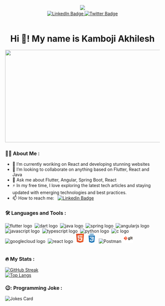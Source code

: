 <div id="header" align="center">
  <img src="https://media0.giphy.com/media/v1.Y2lkPTc5MGI3NjExeGV2YmhsZmtoN2p2bm5lNDNwdDdtbTNkMm96aWxrcDFybm4yZWIzeiZlcD12MV9pbnRlcm5hbF9naWZfYnlfaWQmY3Q9Zw/6ib6KPmkeAjDTxMxij/giphy.gif" width="125"/>
</div>

<div align="center" id="badges">
  <a href="https://www.linkedin.com/in/kamboji-akhilesh-b9333b12b/">
    <img src="https://img.shields.io/badge/LinkedIn-blue?style=for-the-badge&logo=linkedin&logoColor=white" alt="LinkedIn Badge"/>
  </a>
  <a href="https://twitter.com/KAMBOJIAKHILES">
    <img src="https://img.shields.io/badge/Twitter-blue?style=for-the-badge&logo=twitter&logoColor=white" alt="Twitter Badge"/>
  </a>
</div>
<div align="center">
  <img src="https://komarev.com/ghpvc/?username=Kamboji-Akhilesh&style=flat-square&color=blue" alt=""/>
</div>

<h1 align="center">Hi 👋! My name is Kamboji Akhilesh</h1>

<div align="center">
  <img src="https://media.giphy.com/media/dWesBcTLavkZuG35MI/giphy.gif" width="600" height="300"/>
</div>

### :man_technologist: About Me :

- 🌱 I’m currently woriking on React and developing stunning websites
- 👯 I’m looking to collaborate on anything based on Flutter, React and Java
- 💬 Ask me about Flutter, Angular, Spring Boot, React
- ⚡ In my free time, I love exploring the latest tech articles and staying updated with emerging technologies and best practices.
- 📫 How to reach me: &nbsp; [![Linkedin Badge](https://img.shields.io/badge/-KambojiAkhilesh-blue?style=flat&logo=Linkedin&logoColor=white)](https://www.linkedin.com/in/kamboji-akhilesh-b9333b12b)

### :hammer_and_wrench: Languages and Tools :

<div align="left">
  <img src="https://cdn.jsdelivr.net/gh/devicons/devicon/icons/flutter/flutter-original.svg" height="30" alt="flutter logo"  />&nbsp;
  <img src="https://cdn.jsdelivr.net/gh/devicons/devicon/icons/dart/dart-original.svg" height="30" alt="dart logo"  />&nbsp;
  <img src="https://cdn.jsdelivr.net/gh/devicons/devicon/icons/java/java-original.svg" height="30" alt="java logo"  />&nbsp;
  <img src="https://cdn.jsdelivr.net/gh/devicons/devicon/icons/spring/spring-original.svg" height="30" alt="spring logo"  />&nbsp;
  <img src="https://cdn.jsdelivr.net/gh/devicons/devicon/icons/angularjs/angularjs-original.svg" height="30" alt="angularjs logo"  />&nbsp;
  <img src="https://cdn.jsdelivr.net/gh/devicons/devicon/icons/javascript/javascript-original.svg" height="30" alt="javascript logo"  />&nbsp;
  <img src="https://cdn.jsdelivr.net/gh/devicons/devicon/icons/typescript/typescript-original.svg" height="30" alt="typescript logo"  />&nbsp;
  <img src="https://cdn.jsdelivr.net/gh/devicons/devicon/icons/python/python-original.svg" height="30" alt="python logo"  />&nbsp;
  <img src="https://cdn.jsdelivr.net/gh/devicons/devicon/icons/c/c-original.svg" height="30" alt="c logo"  />&nbsp;
  <img src="https://cdn.jsdelivr.net/gh/devicons/devicon/icons/googlecloud/googlecloud-original.svg" height="30" alt="googlecloud logo"  />&nbsp;
  <img src="https://cdn.jsdelivr.net/gh/devicons/devicon/icons/react/react-original.svg" height="30" alt="react logo"  />&nbsp;
  <img src="https://github.com/devicons/devicon/blob/master/icons/html5/html5-original.svg" height="30" alt="HTML"/>&nbsp;
  <img src="https://github.com/devicons/devicon/blob/master/icons/css3/css3-plain-wordmark.svg"  height="30" alt="CSS" />&nbsp;
  <img src="https://www.vectorlogo.zone/logos/getpostman/getpostman-icon.svg" height="30"  alt="Postman"/>&nbsp;
  <img src="https://github.com/devicons/devicon/blob/master/icons/git/git-original-wordmark.svg" height="30" alt="Git" />&nbsp;
</div>
</div>
<br/>

### :fire: My Stats :

[![GitHub Streak](http://github-readme-streak-stats.herokuapp.com?user=Kamboji-Akhilesh&theme=dark&background=000000)](https://git.io/streak-stats)
<br />
[![Top Langs](https://github-readme-stats.vercel.app/api/top-langs/?username=Kamboji-Akhilesh&layout=compact&theme=vision-friendly-dark)](https://github.com/anuraghazra/github-readme-stats)

### 😉: Programming Joke :

![Jokes Card](https://readme-jokes.vercel.app/api)
